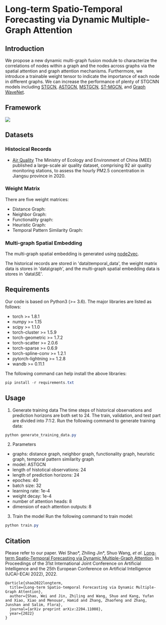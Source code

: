 # Long-term Spatio-Temporal Forecasting via Dynamic Multiple-Graph Attention

## Introduction

We propose a new dynamic multi-graph fusion module to characterize the correlations of nodes within a graph and the nodes across graphs via the spatial attention and graph attention mechanisms. Furthermore, we introduce a trainable weight tensor to indicate the importance of each node in different graphs. We can increase the performance of plenty of STGCNN models including [STGCN](https://www.ijcai.org/Proceedings/2018/0505), [ASTGCN](https://ojs.aaai.org/index.php/AAAI/article/view/3881), [MSTGCN](https://ojs.aaai.org/index.php/AAAI/article/view/3881), [ST-MGCN](https://ojs.aaai.org/index.php/AAAI/article/view/4247), and [Graph WaveNet](https://www.ijcai.org/Proceedings/2019/0264).

## Framework
![](https://github.com/swsamleo/HMSTGCN/blob/main/figures/framework.png)

## Datasets
### Histocical Records
- [Air Quality](https://english.mee.gov.cn/) The Ministry of Ecology and Environment of China (MEE) published a large-scale air quality dataset, comprising 92 air quality monitoring stations, to assess the hourly PM2.5 concentration in Jiangsu province in 2020.

### Weight Matrix
There are five weight matrices:
- Distance Graph: 
- Neighbor Graph: 
- Functionality graph:
- Heuristic Graph: 
- Temporal Pattern Similarity Graph:

### Multi-graph Spatial Embedding
The multi-graph spatial embedding is generated using [node2vec](https://github.com/aditya-grover/node2vec).


The historical records are stored in 'data\temporal_data', the weight matrix data is stores in 'data\graph', and the multi-graph spatial embedding data is stores in 'data\SE'.

## Requirements

Our code is based on Python3 (>= 3.6). The major libraries are listed as follows:
- torch >= 1.8.1
- numpy >= 1.15
- scipy >= 1.1.0
- torch-cluster >= 1.5.9
- torch-geometric >= 1.7.2
- torch-scatter >= 2.0.6
- torch-sparse >= 0.6.9
- torch-spline-conv >= 1.2.1
- pytorch-lightning >= 1.2.8
- wandb >= 0.11.1

The following command can help install the above libraries:
```powershell
pip install -r requirements.txt
```

## Usage
1. Generate training data
The time steps of historical observations and prediction horizons are both set to 24. The train, validation, and test part are divided into 7:1:2. Run the following command to generate training data:
```powershell
python generate_training_data.py
```
2. Parameters
- graphs: distance graph, neighbor graph, functionality graph, heuristic graph, temporal pattern similarity graph
- model: ASTGCN
- length of histotical observations: 24
- length of prediction horizons: 24
- epoches: 40
- batch size: 32
- learning rate: 1e-4
- weight decay: 1e-4
- number of attention heads: 8
- dimension of each attention outputs: 8

3. Train the model
Run the following command to train model:
```powershell
python train.py
```

## Citation
Please refer to our paper. Wei Shao*, Zhiling Jin*, Shuo Wang, *et al*. [Long-term Spatio-Temporal Forecasting via Dynamic Multiple-Graph Attention](https://arxiv.org/abs/2204.11008?msclkid=3c019a95d0d611ec98d3ad7108897858). In Proceedings of the 31st International Joint Conference on Artificial Intelligence and the 25th European Conference on Artificial Intelligence (IJCAI-ECAI 2022), 2022.

```
@article{shao2022longterm,
  title={Long-term Spatio-temporal Forecasting via Dynamic Multiple-Graph Attention},
  author={Shao, Wei and Jin, Zhiling and Wang, Shuo and Kang, Yufan and Xiao, Xiao and Menouar, Hamid and Zhang, Zhaofeng and Zhang, Junshan and Salim, Flora},
  journal={arXiv preprint arXiv:2204.11008},
  year={2022}
}
```
